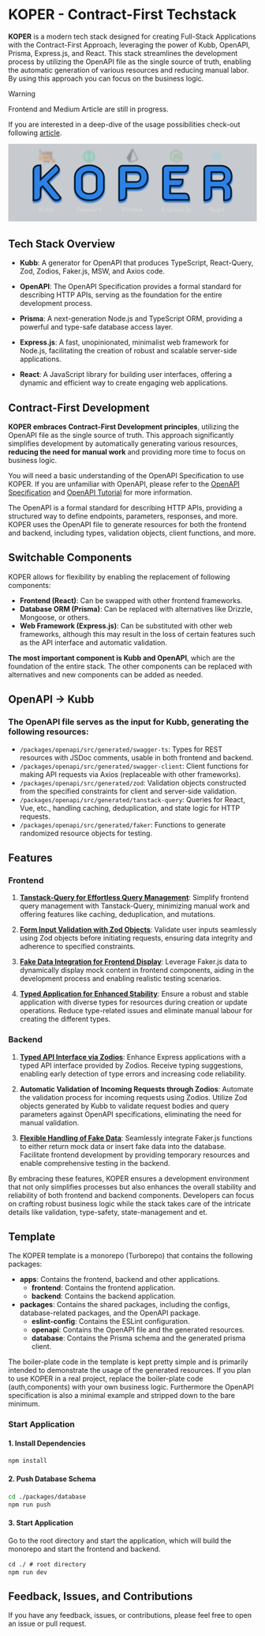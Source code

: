 
# KOPER - Contract-First Techstack
**KOPER** is a modern tech stack designed for creating Full-Stack Applications with the Contract-First Approach, leveraging the power of Kubb, OpenAPI, Prisma, Express.js, and React. This stack streamlines the development process by utilizing the OpenAPI file as the single source of truth, enabling the automatic generation of various resources and reducing manual labor. By using this approach you can focus on the business logic.

> [!WARNING]
> Frontend and Medium Article are still in progress.

If you are interested in a deep-dive of the usage possibilities check-out following [article]().

![](/.docs/images/KOPER.png)

## Tech Stack Overview

- **Kubb**: A generator for OpenAPI that produces TypeScript, React-Query, Zod, Zodios, Faker.js, MSW, and Axios code.

- **OpenAPI**: The OpenAPI Specification provides a formal standard for describing HTTP APIs, serving as the foundation for the entire development process.

- **Prisma**: A next-generation Node.js and TypeScript ORM, providing a powerful and type-safe database access layer.

- **Express.js**: A fast, unopinionated, minimalist web framework for Node.js, facilitating the creation of robust and scalable server-side applications.

- **React**: A JavaScript library for building user interfaces, offering a dynamic and efficient way to create engaging web applications.

## Contract-First Development

**KOPER embraces Contract-First Development principles**, utilizing the OpenAPI file as the single source of truth.
This approach significantly simplifies development by automatically generating various resources, **reducing the need for manual work** and providing more time to focus on business logic.

You will need a basic understanding of the OpenAPI Specification to use KOPER. If you are unfamiliar with OpenAPI, please refer to the [OpenAPI Specification](https://swagger.io/specification/) and [OpenAPI Tutorial](https://swagger.io/resources/open-api/) for more information.

The OpenAPI is a formal standard for describing HTTP APIs, providing a structured way to define endpoints, parameters, responses, and more. KOPER uses the OpenAPI file to generate resources for both the frontend and backend, including types, validation objects, client functions, and more.

## Switchable Components
KOPER allows for flexibility by enabling the replacement of following components:

- **Frontend (React)**: Can be swapped with other frontend frameworks.
- **Database ORM (Prisma)**: Can be replaced with alternatives like Drizzle, Mongoose, or others.
- **Web Framework (Express.js)**: Can be substituted with other web frameworks, although this may result in the loss of certain features such as the API interface and automatic validation.

**The most important component is Kubb and OpenAPI**, which are the foundation of the entire stack. The other components can be replaced with alternatives and new components can be added as needed.

## OpenAPI -> Kubb

### The OpenAPI file serves as the input for Kubb, generating the following resources:

- `/packages/openapi/src/generated/swagger-ts`: Types for REST resources with JSDoc comments, usable in both frontend and backend.
- `/packages/openapi/src/generated/swagger-client`: Client functions for making API requests via Axios (replaceable with other frameworks).
- `/packages/openapi/src/generated/zod`: Validation objects constructed from the specified constraints for client and server-side validation.
- `/packages/openapi/src/generated/tanstack-query`: Queries for React, Vue, etc., handling caching, deduplication, and state logic for HTTP requests.
- `/packages/openapi/src/generated/faker`: Functions to generate randomized resource objects for testing.

## Features

### Frontend

1. **[Tanstack-Query for Effortless Query Management](https://tanstack.com/query/latest)**:
Simplify frontend query management with Tanstack-Query, minimizing manual work and offering features like caching, deduplication, and mutations.
   
2. **[Form Input Validation with Zod Objects](https://zod.dev/)**:
Validate user inputs seamlessly using Zod objects before initiating requests, ensuring data integrity and adherence to specified constraints.

3. **[Fake Data Integration for Frontend Display](https://fakerjs.dev/)**:
Leverage Faker.js data to dynamically display mock content in frontend components, aiding in the development process and enabling realistic testing scenarios.

4. **[Typed Application for Enhanced Stability](https://www.typescriptlang.org/)**:
Ensure a robust and stable application with diverse types for resources during creation or update operations. Reduce type-related issues and eliminate manual labour for creating the different types.

### Backend

1. **[Typed API Interface via Zodios](https://www.zodios.org/docs/server/express-app)**:
Enhance Express applications with a typed API interface provided by Zodios. Receive typing suggestions, enabling early detection of type errors and increasing code reliability.

2. **Automatic Validation of Incoming Requests through Zodios**:
Automate the validation process for incoming requests using Zodios. Utilize Zod objects generated by Kubb to validate request bodies and query parameters against OpenAPI specifications, eliminating the need for manual validation.

3. **[Flexible Handling of Fake Data](https://fakerjs.dev/)**:
Seamlessly integrate Faker.js functions to either return mock data or insert fake data into the database. Facilitate frontend development by providing temporary resources and enable comprehensive testing in the backend.

By embracing these features, KOPER ensures a development environment that not only simplifies processes but also enhances the overall stability and reliability of both frontend and backend components. Developers can focus on crafting robust business logic while the stack takes care of the intricate details like validation, type-safety, state-management and et.

## Template
The KOPER template is a monorepo (Turborepo) that contains the following packages:
- **apps**: Contains the frontend, backend and other applications.
    - **frontend**: Contains the frontend application.
    - **backend**: Contains the backend application.
- **packages**: Contains the shared packages, including the configs, database-related packages, and the OpenAPI package.
    - **eslint-config**: Contains the ESLint configuration.
    - **openapi**: Contains the OpenAPI file and the generated resources.
    - **database**: Contains the Prisma schema and the generated prisma client.

The boiler-plate code in the template is kept pretty simple and is primarily intended to demonstrate the usage of the generated resources. If you plan to use KOPER in a real project, replace the boiler-plate code (auth,components) with your own business logic.
Furthermore the OpenAPI specification is also a minimal example and stripped down to the bare minimum.

### Start Application
#### 1. Install Dependencies
```bash
npm install
```
#### 2. Push Database Schema
```bash
cd ./packages/database
npm run push
```
#### 3. Start Application
Go to the root directory and start the application, which will build the monorepo and start the frontend and backend.
```
cd ./ # root directory
npm run dev 
```

## Feedback, Issues, and Contributions
If you have any feedback, issues, or contributions, please feel free to open an issue or pull request.